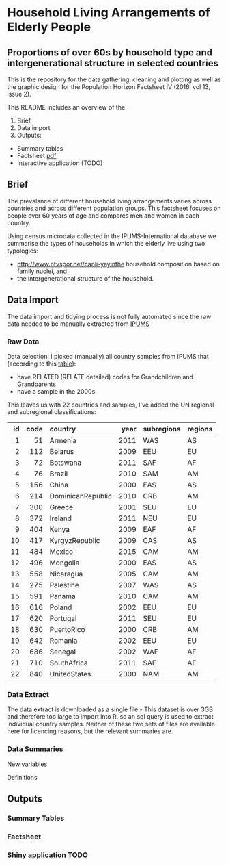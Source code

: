 # Household Living Arrangements of Elderly People

## Proportions of over 60s by household type and intergenerational structure in selected countries

This is the repository for the data gathering, cleaning and plotting as well as the graphic design for the Population Horizon Factsheet IV (2016, vol 13, issue 2). 

This README includes an overview of the:

1. Brief
2. Data import
3. Outputs:
  * Summary tables
  * Factsheet [pdf](poster/PH.13.02.FS.pdf)
  * Interactive application (TODO)
 
## Brief

The prevalance of different household living arrangements varies across countries and across different population groups. This factsheet focuses on people over 60 years of age and compares men and women in each country. 

Using census microdata collected in the IPUMS-International database we summarise the types of households in which the elderly live using  two typologies:

* http://www.ntvspor.net/canli-yayinthe household composition based on family nuclei, and
* the intergenerational structure of the household. 

## Data Import

The data import and tidying process is not fully automated since the raw data needed to be manually extracted from [IPUMS](https://international.ipums.org/international/)

### Raw Data

Data selection: I picked (manually) all country samples from IPUMS that (according to this [table](https://international.ipums.org/international-action/variables/RELATE#codes_section)):

* have RELATED (RELATE detailed) codes for Grandchildren and Grandparents 
* have a sample in the 2000s.

This leaves us with 22 countries and samples, I've added the UN regional and subregional classifications:

| id| code|country           | year|subregions |regions |
|--:|----:|:-----------------|----:|:----------|:-------|
|  1|   51|Armenia           | 2011|WAS        |AS      |
|  2|  112|Belarus           | 2009|EEU        |EU      |
|  3|   72|Botswana          | 2011|SAF        |AF      |
|  4|   76|Brazil            | 2010|SAM        |AM      |
|  5|  156|China             | 2000|EAS        |AS      |
|  6|  214|DominicanRepublic | 2010|CRB        |AM      |
|  7|  300|Greece            | 2001|SEU        |EU      |
|  8|  372|Ireland           | 2011|NEU        |EU      |
|  9|  404|Kenya             | 2009|EAF        |AF      |
| 10|  417|KyrgyzRepublic    | 2009|CAS        |AS      |
| 11|  484|Mexico            | 2015|CAM        |AM      |
| 12|  496|Mongolia          | 2000|EAS        |AS      |
| 13|  558|Nicaragua         | 2005|CAM        |AM      |
| 14|  275|Palestine         | 2007|WAS        |AS      |
| 15|  591|Panama            | 2010|CAM        |AM      |
| 16|  616|Poland            | 2002|EEU        |EU      |
| 17|  620|Portugal          | 2011|SEU        |EU      |
| 18|  630|PuertoRico        | 2000|CRB        |AM      |
| 19|  642|Romania           | 2002|EEU        |EU      |
| 20|  686|Senegal           | 2002|WAF        |AF      |
| 21|  710|SouthAfrica       | 2011|SAF        |AF      |
| 22|  840|UnitedStates      | 2000|NAM        |AM      |

### Data Extract

The data extract is downloaded as a single file - This dataset is over 3GB and therefore too large to import into R, so an sql query is used to extract individual country samples. Neither of these two sets of files are available here for licencing reasons, but the relevant summaries are. 

### Data Summaries

New variables

Definitions



## Outputs

### Summary Tables 

### Factsheet

### Shiny application TODO